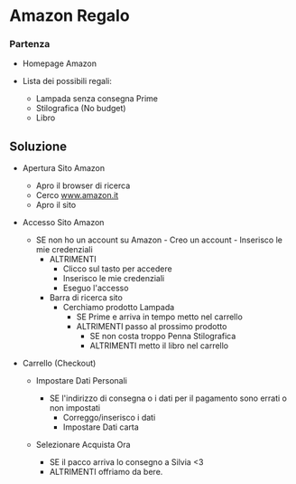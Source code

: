 
# Amazon Regalo

### Partenza

- Homepage Amazon
  
- Lista dei possibili regali:   
    - Lampada senza consegna Prime
    - Stilografica (No budget)
    - Libro 
  


## Soluzione 

- Apertura Sito Amazon
  - Apro il browser di ricerca
  - Cerco www.amazon.it
  - Apro il sito
- Accesso  Sito Amazon
  - SE non ho un account su Amazon
        - Creo un account
          - Inserisco le mie credenziali
    - ALTRIMENTI
        - Clicco sul tasto per accedere
        - Inserisco le mie credenziali
        - Eseguo l'accesso
    - Barra di ricerca sito
        - Cerchiamo prodotto Lampada
             - SE Prime e arriva in tempo metto nel carrello
             - ALTRIMENTI passo al prossimo prodotto  
                  - SE non costa troppo Penna Stilografica
                  - ALTRIMENTI metto il libro nel carrello

- Carrello (Checkout)
    - Impostare Dati Personali
    
      - SE l'indirizzo di consegna o i dati per il pagamento sono errati o non impostati
        - Correggo/inserisco i dati
        - Impostare Dati carta
    - Selezionare Acquista Ora
        - SE il pacco arriva lo consegno a Silvia <3
        - ALTRIMENTI offriamo da bere. 
          
          

